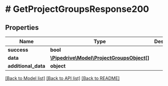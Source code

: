 # # GetProjectGroupsResponse200

## Properties

Name | Type | Description | Notes
------------ | ------------- | ------------- | -------------
**success** | **bool** |  | [optional]
**data** | [**\Pipedrive\Model\ProjectGroupsObject[]**](ProjectGroupsObject.md) |  | [optional]
**additional_data** | **object** |  | [optional]

[[Back to Model list]](../../README.md#models) [[Back to API list]](../../README.md#endpoints) [[Back to README]](../../README.md)
